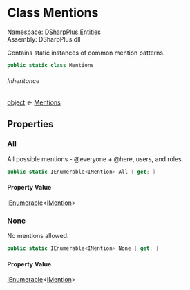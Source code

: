 # Class Mentions

Namespace: [DSharpPlus.Entities](DSharpPlus.Entities.md)  
Assembly: DSharpPlus.dll

Contains static instances of common mention patterns.

```csharp
public static class Mentions
```

###### Inheritance

[object](https://learn.microsoft.com/dotnet/api/system.object) ← 
[Mentions](DSharpPlus.Entities.Mentions.md)

## Properties

### <a id="DSharpPlus_Entities_Mentions_All"></a>All

All possible mentions - @everyone + @here, users, and roles.

```csharp
public static IEnumerable<IMention> All { get; }
```

#### Property Value

[IEnumerable](https://learn.microsoft.com/dotnet/api/system.collections.generic.ienumerable\-1)<[IMention](DSharpPlus.Entities.IMention.md)\>

### <a id="DSharpPlus_Entities_Mentions_None"></a>None

No mentions allowed.

```csharp
public static IEnumerable<IMention> None { get; }
```

#### Property Value

[IEnumerable](https://learn.microsoft.com/dotnet/api/system.collections.generic.ienumerable\-1)<[IMention](DSharpPlus.Entities.IMention.md)\>

